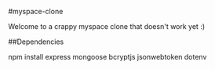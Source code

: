 #myspace-clone

Welcome to a crappy myspace clone that doesn't work yet :)

##Dependencies

npm install express mongoose bcryptjs jsonwebtoken dotenv
